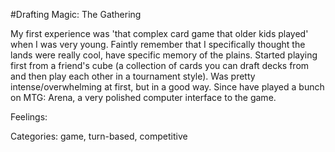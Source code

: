 #Drafting Magic: The Gathering

My first experience was 'that complex card game that older kids played' when I was very young. Faintly remember that I specifically thought the lands were really cool, have specific memory of the plains. Started playing first from a friend's cube (a collection of cards you can draft decks from and then play each other in a tournament style). Was pretty intense/overwhelming at first, but in a good way. Since have played a bunch on MTG: Arena, a very polished computer interface to the game. 

Feelings: 

Categories: game, turn-based, competitive